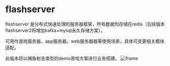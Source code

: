 # flashserver
flashserver 是分布式快速处理的服务器框架，所有数据均存储在redis（后续版本flashserver2将增加kafka+mysql永久存储方案）。

可用作游戏服务器，app服务器，web服务器器等使用场景，具体可变更相关模块适配。

此版本将以捕鱼射击类型的demo游戏方案进行业务搭建。
![frame](https://github.com/wucanghai/flashserver/blob/master/frame.png)
